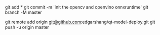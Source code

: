  git add *
 git commit -m 'init the opencv and openvino onnxruntime'
 git branch -M master

git remote add origin git@github.com:edgarshang/qt-model-deploy.git
git push -u origin master